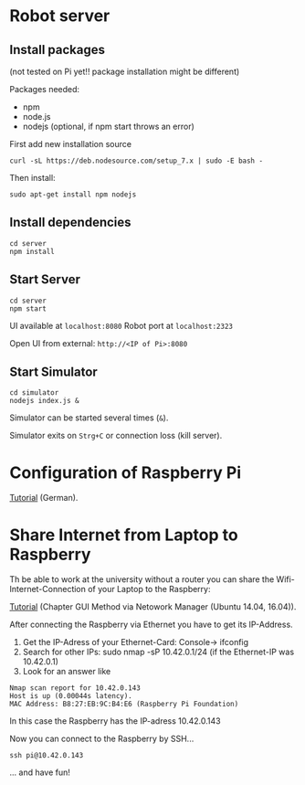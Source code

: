 # Robot server

## Install packages

(not tested on Pi yet!! package installation might be different)

Packages needed:

*	npm
* 	node.js
*   nodejs (optional, if npm start throws an error)

First add new installation source 
```
curl -sL https://deb.nodesource.com/setup_7.x | sudo -E bash -
```

Then install:
```
sudo apt-get install npm nodejs
```

## Install dependencies

```
cd server
npm install
```

## Start Server

```
cd server
npm start
```

UI available at `localhost:8080`
Robot port at `localhost:2323`

Open UI from external: `http://<IP of Pi>:8080`

## Start Simulator

```
cd simulator
nodejs index.js &
```

Simulator can be started several times (`&`).

Simulator exits on `Strg+C` or connection loss (kill server).

# Configuration of Raspberry Pi

[Tutorial](https://www.elektronik-kompendium.de/sites/raspberry-pi/2002161.htm) (German).

# Share Internet from Laptop to Raspberry

Th be able to work at the university without a router you can share the Wifi-Internet-Connection of your Laptop to the Raspberry:

[Tutorial](https://help.ubuntu.com/community/Internet/ConnectionSharing) (Chapter GUI Method via Netowork Manager (Ubuntu 14.04, 16.04)).

After connecting the Raspberry via Ethernet you have to get its IP-Address. 
1. Get the IP-Adress of your Ethernet-Card: Console-> ifconfig 
2. Search for other IPs: sudo nmap -sP 10.42.0.1/24  (if the Ethernet-IP was 10.42.0.1)
3. Look for an answer like 

``` 
Nmap scan report for 10.42.0.143
Host is up (0.00044s latency).
MAC Address: B8:27:EB:9C:B4:E6 (Raspberry Pi Foundation)
```
In this case the Raspberry has the IP-adress 10.42.0.143

Now you can connect to the Raspberry by SSH...
```
ssh pi@10.42.0.143
```
... and have fun!